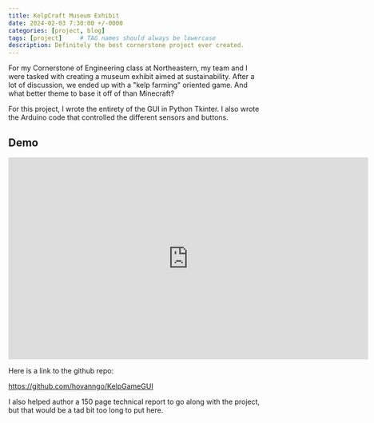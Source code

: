 ```yaml
---
title: KelpCraft Museum Exhibit
date: 2024-02-03 7:30:00 +/-0000
categories: [project, blog]
tags: [project]     # TAG names should always be lowercase
description: Definitely the best cornerstone project ever created.
---
```


For my Cornerstone of Engineering class at Northeastern, my team and I were tasked with creating a museum exhibit aimed at sustainability. After a lot of discussion, we ended up with a "kelp farming" oriented game. And what better theme to base it off of than Minecraft?

For this project, I wrote the entirety of the GUI in Python Tkinter. I also wrote the Arduino code that controlled the different sensors and buttons.

## Demo

<iframe width="720" height="405" src="https://www.youtube.com/embed/z9afTGFZIW4" frameborder="0" allow="accelerometer; autoplay; clipboard-write; encrypted-media; gyroscope; picture-in-picture" allowfullscreen></iframe>

Here is a link to the github repo:

https://github.com/hovanngo/KelpGameGUI

I also helped author a 150 page technical report to go along with the project, but that would be a tad bit too long to put here. 




